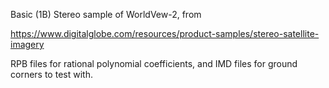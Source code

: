 Basic (1B) Stereo sample of WorldVew-2, from

https://www.digitalglobe.com/resources/product-samples/stereo-satellite-imagery

RPB files for rational polynomial coefficients, and IMD files for ground corners
to test with.
